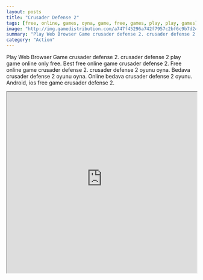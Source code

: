 ```yaml
---
layout: posts
title: "Crusader Defense 2"
tags: [free, online, games, oyna, game, free, games, play, play, games]
image: "http://img.gamedistribution.com/a747f45296a742f7957c2bf6c9b7d243.jpg"
summary: "Play Web Browser Game crusader defense 2. crusader defense 2 play game online only free. Best free online game crusader defense 2. Free online game crusader defense 2. crusader defense 2 oyunu oyna. Bedava crusader defense 2 oyunu oyna. Online bedava crusader defense 2 oyunu. Android, ios free game crusader defense 2."
category: "Action"
---
```


Play Web Browser Game crusader defense 2. crusader defense 2 play game online only free. Best free online game crusader defense 2. Free online game crusader defense 2. crusader defense 2 oyunu oyna. Bedava crusader defense 2 oyunu oyna. Online bedava crusader defense 2 oyunu. Android, ios free game crusader defense 2.

<iframe width="100%" height="480px;" src="http://html5.gamedistribution.com/a747f45296a742f7957c2bf6c9b7d243/"></iframe>